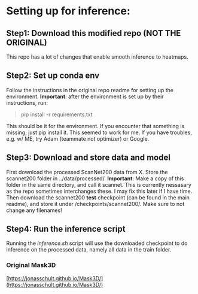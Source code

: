 # Setting up for inference:

## Step1: Download this modified repo (NOT THE ORIGINAL)
This repo has a lot of changes that enable smooth inference to heatmaps.

## Step2: Set up conda env
Follow the instructions in the original repo readme for setting up the environment. **Important**: after the environment is set up by their instructions, run:

> pip install -r requirements.txt

This should be it for the environment. If you encounter that something is missing, just pip install it. This seemed to work for me. If you have troubles, e.g. w/ ME, try Adam (teammate not optimizer) or Google.

## Step3: Download and store data and model
First download the processed ScanNet200 data from X. Store the scannet200 folder in ../data/processed/. **Important**: Make a copy of this folder in the same directory, and call it scannet. This is currently nessasary as the repo sometimes interchanges these. I may fix this later if I have time. Then download the scannet200 **test** checkpoint (can be found in the main readme), and store it under /checkpoints/scannet200/. Make sure to not change any filenames!

## Step4: Run the inference script
Running the *inference.sh* script will use the downloaded checkpoint to do inference on the processed data, namely all data in the train folder.

### Original Mask3D
[https://jonasschult.github.io/Mask3D/](https://jonasschult.github.io/Mask3D/)

